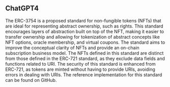 ## ChatGPT4

The ERC-3754 is a proposed standard for non-fungible tokens (NFTs) that are ideal for representing abstract ownership, such as rights. This standard encourages layers of abstraction built on top of the NFT, making it easier to transfer ownership and allowing for tokenization of abstract concepts like NFT options, oracle membership, and virtual coupons. The standard aims to improve the conceptual clarity of NFTs and provide an on-chain subscription business model. The NFTs defined in this standard are distinct from those defined in the ERC-721 standard, as they exclude data fields and functions related to URI. The security of this standard is enhanced from ERC-721, as tokens are minted without having to provide URIs, avoiding errors in dealing with URIs. The reference implementation for this standard can be found on GitHub.
